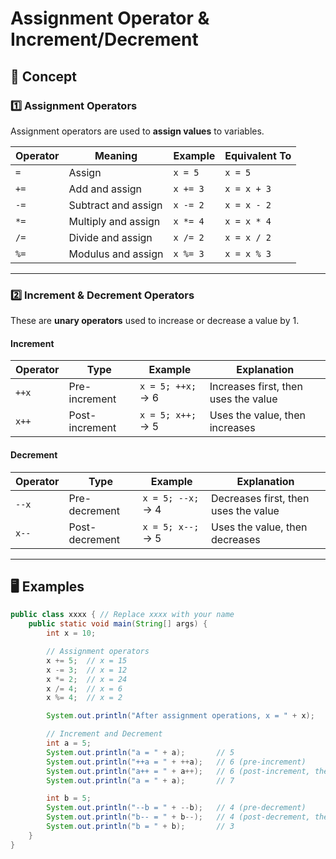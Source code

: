 # Assignment Operator & Increment/Decrement

## 📘 Concept

### 1️⃣ Assignment Operators
Assignment operators are used to **assign values** to variables.

| Operator | Meaning                     | Example            | Equivalent To   |
|----------|----------------------------|-------------------|----------------|
| `=`      | Assign                     | `x = 5`           | `x = 5`        |
| `+=`     | Add and assign             | `x += 3`          | `x = x + 3`    |
| `-=`     | Subtract and assign        | `x -= 2`          | `x = x - 2`    |
| `*=`     | Multiply and assign        | `x *= 4`          | `x = x * 4`    |
| `/=`     | Divide and assign          | `x /= 2`          | `x = x / 2`    |
| `%=`     | Modulus and assign         | `x %= 3`          | `x = x % 3`    |

---

### 2️⃣ Increment & Decrement Operators
These are **unary operators** used to increase or decrease a value by 1.

#### Increment
| Operator | Type       | Example | Explanation                  |
|----------|-----------|---------|------------------------------|
| `++x`    | Pre-increment  | `x = 5; ++x;` → 6 | Increases first, then uses the value |
| `x++`    | Post-increment | `x = 5; x++;` → 5 | Uses the value, then increases |

#### Decrement
| Operator | Type       | Example | Explanation                  |
|----------|-----------|---------|------------------------------|
| `--x`    | Pre-decrement  | `x = 5; --x;` → 4 | Decreases first, then uses the value |
| `x--`    | Post-decrement | `x = 5; x--;` → 5 | Uses the value, then decreases |

---

## 🖥️ Examples

```java
public class xxxx { // Replace xxxx with your name
    public static void main(String[] args) {
        int x = 10;

        // Assignment operators
        x += 5;  // x = 15
        x -= 3;  // x = 12
        x *= 2;  // x = 24
        x /= 4;  // x = 6
        x %= 4;  // x = 2

        System.out.println("After assignment operations, x = " + x);

        // Increment and Decrement
        int a = 5;
        System.out.println("a = " + a);       // 5
        System.out.println("++a = " + ++a);   // 6 (pre-increment)
        System.out.println("a++ = " + a++);   // 6 (post-increment, then a=7)
        System.out.println("a = " + a);       // 7

        int b = 5;
        System.out.println("--b = " + --b);   // 4 (pre-decrement)
        System.out.println("b-- = " + b--);   // 4 (post-decrement, then b=3)
        System.out.println("b = " + b);       // 3
    }
}
